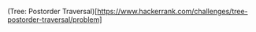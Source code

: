 (Tree: Postorder Traversal)[https://www.hackerrank.com/challenges/tree-postorder-traversal/problem]
